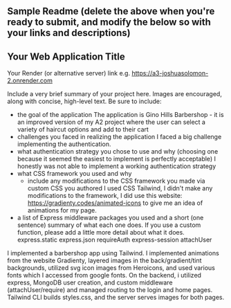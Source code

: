 Sample Readme (delete the above when you're ready to submit, and modify the below so with your links and descriptions)
---

## Your Web Application Title

Your Render (or alternative server) link e.g. https://a3-joshuasolomon-2.onrender.com

Include a very brief summary of your project here. Images are encouraged, along with concise, high-level text. Be sure to include:

- the goal of the application
The application is Gino Hills Barbershop - it is an improved version of my A2 project where the user can select a variety of haircut options and add to their cart
- challenges you faced in realizing the application
I faced a big challenge implementing the authentication.
- what authentication strategy you chose to use and why (choosing one because it seemed the easiest to implement is perfectly acceptable)
I honestly was not able to implement a working authentication strategy
- what CSS framework you used and why
  - include any modifications to the CSS framework you made via custom CSS you authored
I used CSS Tailwind, I didn't make any modifications to the framework, I did use this website: https://gradienty.codes/animated-icons to give me an idea of animations for my page.
- a list of Express middleware packages you used and a short (one sentence) summary of what each one does. If you use a custom function, please add a little more detail about what it does.
express.static 
express.json
requireAuth
express-session 
attachUser

I implemented a barbershop app using Tailwind. I implemented animations from the website Gradienty, layered images in the back/gradient/tint backgrounds, utilized svg icon images from Heroicons, and used various fonts which I accessed from google fonts. On the backend, i utilized express, MongoDB user creation, and custom middleware (attachUser/require) and managed routing to the login and home pages. Tailwind CLI builds styles.css, and the  server serves images for both pages.
